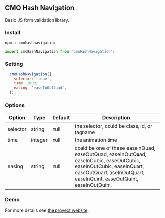## CMO Hash Navigation

Basic JS form validation library.


### Install
```
npm i cmohashnavigation
```

```javascript
import cmoHashNavigation from 'cmoHashNavigation';
```

### Setting

```javascript
  cmoHashNavigation({
    selector: '.nav',
    time: 2000,
    easing: 'easeInOutQuad',
  }); 
```

### Options

Option | Type | Default | Description
------ | ---- | ------- | -----------
selector | string | null | the selector, could be class, id, or tagname
time | integer | null | the animation time
easing | string | null | could be one of these easeInQuad, easeOutQuad, easeInOutQuad, easeInCubic, easeOutCubic, easeInOutCubic, easeInQuart, easeOutQuart, aseInOutQuart, easeInQuint, easeOutQuint, easeInOutQuint.

### Demo

For more details see [the proyect website](https://christianmo.github.io/cmoHashNavigation/).
